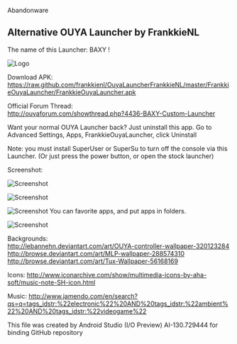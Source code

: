 Abandonware


Alternative OUYA Launcher by FrankkieNL
---------------------------------------

The name of this Launcher: BAXY !

![Logo](https://raw.github.com/frankkienl/OuyaLauncherFrankkieNL/master/FrankkieOuyaLauncher/src/main/res/drawable/logo_default.png "Logo")


Download APK: https://raw.github.com/frankkienl/OuyaLauncherFrankkieNL/master/FrankkieOuyaLauncher/FrankkieOuyaLauncher.apk

Official Forum Thread:   
http://ouyaforum.com/showthread.php?4436-BAXY-Custom-Launcher


Want your normal OUYA Launcher back? Just uninstall this app.
Go to Advanced Settings, Apps, FrankkieOuyaLauncher, click Uninstall

Note: you must install SuperUser or SuperSu to turn off the console via this Launcher.
(Or just press the power button, or open the stock launcher)

Screenshot:

![Screenshot](https://raw.github.com/frankkienl/OuyaLauncherFrankkieNL/master/screenshots/ouya_launcher21.png "Screenshot")

![Screenshot](https://raw.github.com/frankkienl/OuyaLauncherFrankkieNL/master/screenshots/ouya_launcher22.png "Screenshot")

![Screenshot](https://raw.github.com/frankkienl/OuyaLauncherFrankkieNL/master/screenshots/ouya_launcher23.png "Screenshot")
You can favorite apps, and put apps in folders.

![Screenshot](https://raw.github.com/frankkienl/OuyaLauncherFrankkieNL/master/screenshots/ouya_launcher24.png "Screenshot")


Backgrounds:  
http://lebannehn.deviantart.com/art/OUYA-controller-wallpaper-320123284   
http://browse.deviantart.com/art/MLP-wallpaper-288574310  
http://browse.deviantart.com/art/Tux-Wallpaper-56168169

Icons:
http://www.iconarchive.com/show/multimedia-icons-by-aha-soft/music-note-SH-icon.html

Music:
http://www.jamendo.com/en/search?qs=q=tags_idstr:%22electronic%22%20AND%20tags_idstr:%22ambient%22%20AND%20tags_idstr:%22videogame%22

This file was created by Android Studio (I/O Preview) AI-130.729444 for binding GitHub repository
